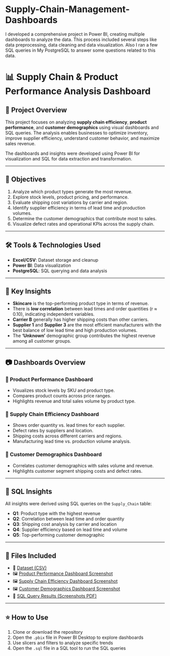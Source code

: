 # Supply-Chain-Management-Dashboards
I developed a comprehensive project in Power BI, creating multiple dashboards to analyze the data. This process included several steps like data preprocessing, data cleaning and data visualization. Also I ran a few SQL queries in My PostgreSQL to answer some questions related to this data.

# 📊 Supply Chain & Product Performance Analysis Dashboard

## 📝 Project Overview

This project focuses on analyzing **supply chain efficiency**, **product performance**, and **customer demographics** using visual dashboards and SQL queries. The analysis enables businesses to optimize inventory, improve supplier efficiency, understand customer behavior, and maximize sales revenue.

The dashboards and insights were developed using Power BI for visualization and SQL for data extraction and transformation.

---

## 🎯 Objectives

1. Analyze which product types generate the most revenue.
2. Explore stock levels, product pricing, and performance.
3. Evaluate shipping cost variations by carrier and region.
4. Identify supplier efficiency in terms of lead time and production volumes.
5. Determine the customer demographics that contribute most to sales.
6. Visualize defect rates and operational KPIs across the supply chain.

---

## 🛠️ Tools & Technologies Used

- **Excel/CSV**: Dataset storage and cleanup
- **Power BI**: Data visualization
- **PostgreSQL**: SQL querying and data analysis

---

## 📌 Key Insights

- **Skincare** is the top-performing product type in terms of revenue.
- There is **low correlation** between lead times and order quantities (r ≈ 0.10), indicating independent variables.
- **Carrier B** generally has higher shipping costs than other carriers.
- **Supplier 1** and **Supplier 3** are the most efficient manufacturers with the best balance of low lead time and high production volumes.
- The **‘Unknown’** demographic group contributes the highest revenue among all customer groups.

---

## 📷 Dashboards Overview

### 🔶 Product Performance Dashboard
- Visualizes stock levels by SKU and product type.
- Compares product counts across price ranges.
- Highlights revenue and total sales volume by product type.

### 🔴 Supply Chain Efficiency Dashboard
- Shows order quantity vs. lead times for each supplier.
- Defect rates by suppliers and location.
- Shipping costs across different carriers and regions.
- Manufacturing lead time vs. production volume analysis.

### 🔵 Customer Demographics Dashboard
- Correlates customer demographics with sales volume and revenue.
- Highlights customer segment shipping costs and defect rates.

---

## 🧮 SQL Insights

All insights were derived using SQL queries on the `Supply_Chain` table:

- **Q1**: Product type with the highest revenue
- **Q2**: Correlation between lead time and order quantity
- **Q3**: Shipping cost analysis by carrier and location
- **Q4**: Supplier efficiency based on lead time and volume
- **Q5**: Top-performing customer demographic

---

## 📎 Files Included

- 📄 [Dataset (CSV)](https://drive.google.com/file/d/1LzRgcmiPu-D1e1sPNIDvkr57C4mGzdLH/view)  
- 🖼️ [Product Performance Dashboard Screenshot](https://github.com/Rishinroy2000/Supply-Chain-Management-Dashboards/blob/main/product%20performance%20ss.png)  
- 🖼️ [Supply Chain Efficiency Dashboard Screenshot](https://github.com/Rishinroy2000/Supply-Chain-Management-Dashboards/blob/main/Supply%20chain%20efficiency%20ss.png)  
- 🖼️ [Customer Demographics Dashboard Screenshot](https://github.com/Rishinroy2000/Supply-Chain-Management-Dashboards/blob/main/Customer%20demographics%20ss.png)  
- 📸 [SQL Query Results (Screenshots PDF)](https://github.com/Rishinroy2000/Supply-Chain-Management-Dashboards/blob/main/SQL%20Query%20Analysis.pdf)

---

## ⭐ How to Use

1. Clone or download the repository  
2. Open the `.pbix` file in Power BI Desktop to explore dashboards
3. Use slicers and filters to analyze specific trends
4. Open the `.sql` file in a SQL tool to run the SQL queries
